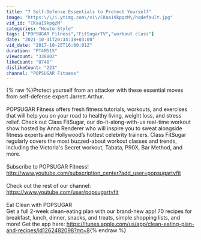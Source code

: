 ```yaml
---
title: "7 Self-Defense Essentials to Protect Yourself"
image: "https:\/\/i.ytimg.com\/vi\/CKaa19kpqzM\/hqdefault.jpg"
vid_id: "CKaa19kpqzM"
categories: "Howto-Style"
tags: ["POPSUGAR Fitness","FitSugarTV","workout class"]
date: "2021-10-31T20:34:38+03:00"
vid_date: "2017-10-25T16:00:01Z"
duration: "PT4M51S"
viewcount: "338802"
likeCount: "8740"
dislikeCount: "223"
channel: "POPSUGAR Fitness"
---
```

{% raw %}Protect yourself from an attacker with these essential moves from self-defense expert Jarrett Arthur.<br /><br />POPSUGAR Fitness offers fresh fitness tutorials, workouts, and exercises that will help you on your road to healthy living, weight loss, and stress relief.  Check out Class FitSugar, our do-it-along-with-us real-time workout show hosted by Anna Renderer who will inspire you to sweat alongside fitness experts and Hollywood’s hottest celebrity trainers. Class FitSugar regularly covers the most buzzed-about workout classes and trends, including the Victoria's Secret workout, Tabata, P90X, Bar Method, and more.<br /><br />Subscribe to POPSUGAR Fitness!<br /><a rel="nofollow" target="blank" href="http://www.youtube.com/subscription_center?add_user=popsugartvfit">http://www.youtube.com/subscription_center?add_user=popsugartvfit</a><br /><br />Check out the rest of our channel:<br /><a rel="nofollow" target="blank" href="https://www.youtube.com/user/popsugartvfit">https://www.youtube.com/user/popsugartvfit</a><br /><br />Eat Clean with POPSUGAR<br />Get a full 2-week clean-eating plan with our brand-new app! 70 recipes for breakfast, lunch, dinner, snacks, and treats, simple shopping lists, and more!  Get the app here: <a rel="nofollow" target="blank" href="https://itunes.apple.com/us/app/clean-eating-plan-and-recipes/id1262482098?mt=8">https://itunes.apple.com/us/app/clean-eating-plan-and-recipes/id1262482098?mt=8</a>{% endraw %}
